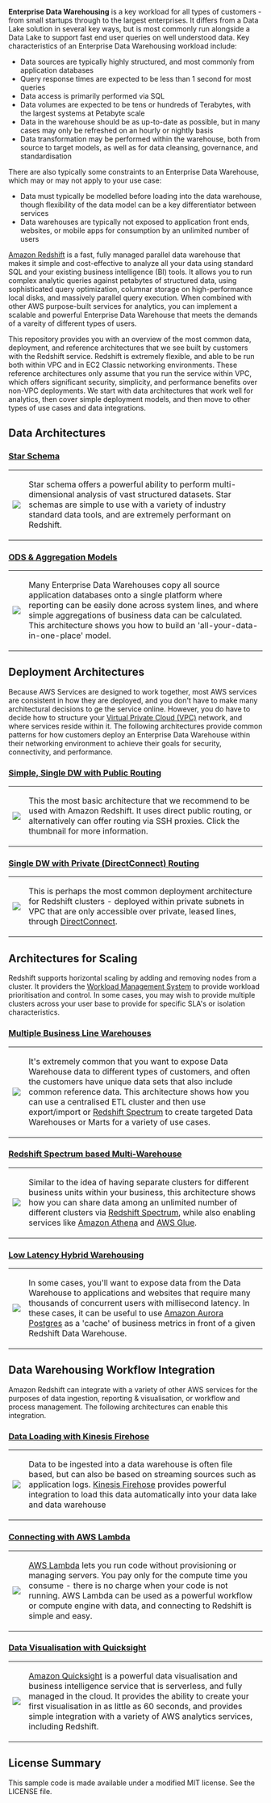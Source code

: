 __Enterprise Data Warehousing__ is a key workload for all types of customers - from small startups through to the largest enterprises. It differs from a Data Lake solution in several key ways, but is most commonly run alongside a Data Lake to support fast end user queries on well understood data. Key characteristics of an Enterprise Data Warehousing workload include:

* Data sources are typically highly structured, and most commonly from application databases
* Query response times are expected to be less than 1 second for most queries
* Data access is primarily performed via SQL
* Data volumes are expected to be tens or hundreds of Terabytes, with the largest systems at Petabyte scale
* Data in the warehouse should be as up-to-date as possible, but in many cases may only be refreshed on an hourly or nightly basis
* Data transformation may be performed within the warehouse, both from source to target models, as well as for data cleansing, governance, and standardisation

There are also typically some constraints to an Enterprise Data Warehouse, which may or may not apply to your use case:

* Data must typically be modelled before loading into the data warehouse, though flexibility of the data model can be a key differentiator between services
* Data warehouses are typically not exposed to application front ends, websites, or mobile apps for consumption by an unlimited number of users

[Amazon Redshift](https://aws.amazon.com/redshift) is a fast, fully managed parallel data warehouse that makes it simple and cost-effective to analyze all your data using standard SQL and your existing business intelligence (BI) tools. It allows you to run complex analytic queries against petabytes of structured data, using sophisticated query optimization, columnar storage on high-performance local disks, and massively parallel query execution. When combined with other AWS purpose-built services for analytics, you can implement a scalable and powerful Enterprise Data Warehouse that meets the demands of a vareity of different types of users.

This repository provides you with an overview of the most common data, deployment, and reference architectures that we see built by customers with the Redshift service. Redshift is extremely flexible, and able to be run both within VPC and in EC2 Classic networking environments. These reference architectures only assume that you run the service within VPC, which offers significant security, simplicity, and performance benefits over non-VPC deployments. We start with data architectures that work well for analytics, then cover simple deployment models, and then move to other types of use cases and data integrations.

## Data Architectures

### [Star Schema](src/star-schema)

<table><tr><td><a href="https://github.com/aws-samples/aws-dbs-refarch-edw/tree/master/src/star-schema"><img src="https://raw.githubusercontent.com/aws-samples/aws-dbs-refarch-edw/master/src/star-schema/thumbnail.png"/></a></td><td>

Star schema offers a powerful ability to perform multi-dimensional analysis of vast structured datasets. Star schemas are simple to use with a variety of industry standard data tools, and are extremely performant on Redshift.

</td></tr></table>

### [ODS & Aggregation Models](src/ods-aggregation)

<table><tr><td><a href="https://github.com/aws-samples/aws-dbs-refarch-edw/tree/master/src/ods-aggregation"><img src="https://raw.githubusercontent.com/aws-samples/aws-dbs-refarch-edw/master/src/ods-aggregation/thumbnail.png"/></a></td><td>

Many Enterprise Data Warehouses copy all source application databases onto a single platform where reporting can be easily done across system lines, and where simple aggregations of business data can be calculated. This architecture shows you how to build an 'all-your-data-in-one-place' model.

</td></tr></table>

## Deployment Architectures

Because AWS Services are designed to work together, most AWS services are consistent in how they are deployed, and you don't have to make many architectural decisions to ge the service online. However, you do have to decide how to structure your [Virtual Private Cloud (VPC)](https://aws.amazon.com/vpc) network, and where services reside within it. The following architectures provide common patterns for how customers deploy an Enterprise Data Warehouse within their networking environment to achieve their goals for security, connectivity, and performance.

### [Simple, Single DW with Public Routing](src/public-routing)

<table><tr><td><a href="https://github.com/aws-samples/aws-dbs-refarch-edw/tree/master/src/public-routing"><img src="https://raw.githubusercontent.com/aws-samples/aws-dbs-refarch-edw/master/src/public-routing/thumbnail.png"/></a></td><td>

This the most basic architecture that we recommend to be used with Amazon Redshift. It uses direct public routing, or alternatively can offer routing via SSH proxies. Click the thumbnail for more information.

</td></tr></table>

### [Single DW with Private (DirectConnect) Routing](src/private-routing)

<table><tr><td><a href="https://github.com/aws-samples/aws-dbs-refarch-edw/tree/master/src/private-routing"><img src="https://raw.githubusercontent.com/aws-samples/aws-dbs-refarch-edw/master/src/private-routing/thumbnail.png"/></a></td><td>

This is perhaps the most common deployment architecture for Redshift clusters - deployed within private subnets in VPC that are only accessible over private, leased lines, through <a href="https://aws.amazon.com/directconnect">DirectConnect</a>.

</td></tr></table>

## Architectures for Scaling

Redshift supports horizontal scaling by adding and removing nodes from a cluster. It providers the [Workload Management System](https://docs.aws.amazon.com/redshift/latest/dg/c_workload_mngmt_classification.html) to provide workload prioritisation and control. In some cases, you may wish to provide multiple clusters across your user base to provide for specific SLA's or isolation characteristics.

### [Multiple Business Line Warehouses](src/business-line-clusters)

<table><tr><td><a href="https://github.com/aws-samples/aws-dbs-refarch-edw/tree/master/src/business-line-clusters"><img src="https://raw.githubusercontent.com/aws-samples/aws-dbs-refarch-edw/master/src/business-line-clusters/thumbnail.png"/></a></td><td>

It's extremely common that you want to expose Data Warehouse data to different types of customers, and often the customers have unique data sets that also include common reference data. This architecture shows how you can use a centralised ETL cluster and then use export/import or <a href="https://aws.amazon.com/redshift/spectrum">Redshift Spectrum</a> to create targeted Data Warehouses or Marts for a variety of use cases.

</td></tr></table>

### [Redshift Spectrum based Multi-Warehouse](src/spectrum-multicluster)

<table><tr><td><a href="https://github.com/aws-samples/aws-dbs-refarch-edw/tree/master/src/spectrum-multicluster"><img src="https://raw.githubusercontent.com/aws-samples/aws-dbs-refarch-edw/master/src/spectrum-multicluster/thumbnail.png"/></a></td><td>

Similar to the idea of having separate clusters for different business units within your business, this architecture shows how you can share data among an unlimited number of different clusters via <a href="https://aws.amazon.com/redshift/spectrum">Redshift Spectrum</a>, while also enabling services like <a href="https://aws.amazon.com/athena">Amazon Athena</a> and <a href="https://aws.amazon.com/glue">AWS Glue</a>.

</td></tr></table>

### [Low Latency Hybrid Warehousing](src/high-performance-hybrid)

<table><tr><td><a href="https://github.com/aws-samples/aws-dbs-refarch-edw/tree/master/src/high-performance-hybrid"><img src="https://raw.githubusercontent.com/aws-samples/aws-dbs-refarch-edw/master/src/high-performance-hybrid/thumbnail.png"/></a></td><td>

In some cases, you'll want to expose data from the Data Warehouse to applications and websites that require many thousands of concurrent users with millisecond latency. In these cases, it can be useful to use <a href="https://aws.amazon.com/rds/aurora/details/postgresql-details">Amazon Aurora Postgres</a> as a 'cache' of business metrics in front of a given Redshift Data Warehouse.

</td></tr></table>

## Data Warehousing Workflow Integration

Amazon Redshift can integrate with a variety of other AWS services for the purposes of data ingestion, reporting & visualisation, or workflow and process management. The following architectures can enable this integration.

### [Data Loading with Kinesis Firehose](src/firehose-data-loading)

<table><tr><td><a href="https://github.com/aws-samples/aws-dbs-refarch-edw/tree/master/src/firehose-data-loading"><img src="https://raw.githubusercontent.com/aws-samples/aws-dbs-refarch-edw/master/src/firehose-data-loading/thumbnail.png"/></a></td><td>

Data to be ingested into a data warehouse is often file based, but can also be based on streaming sources such as application logs. <a href="https://aws.amazon.com/blogs/aws/amazon-kinesis-firehose-simple-highly-scalable-data-ingestion">Kinesis Firehose</a> provides powerful integration to load this data automatically into your data lake and data warehouse

</td></tr></table>

### [Connecting with AWS Lambda](src/lambda-connections)

<table><tr><td><a href="https://github.com/aws-samples/aws-dbs-refarch-edw/tree/master/src/lambda-connections"><img src="https://raw.githubusercontent.com/aws-samples/aws-dbs-refarch-edw/master/src/lambda-connections/thumbnail.png"/></a></td><td>

<a href="https://aws.amazon.com/lambda">AWS Lambda</a> lets you run code without provisioning or managing servers. You pay only for the compute time you consume - there is no charge when your code is not running. AWS Lambda can be used as a powerful workflow or compute engine with data, and connecting to Redshift is simple and easy.

</td></tr></table>

### [Data Visualisation with Quicksight](src/quicksight-viz)

<table><tr><td><a href="https://github.com/aws-samples/aws-dbs-refarch-edw/tree/master/src/quicksight-viz"><img src="https://raw.githubusercontent.com/aws-samples/aws-dbs-refarch-edw/master/src/quicksight-viz/thumbnail.png"/></a></td><td>

<a href="https://aws.amazon.com/quicksight">Amazon Quicksight</a> is a powerful data visualisation and business intelligence service that is serverless, and fully managed in the cloud. It provides the ability to create your first visualisation in as little as 60 seconds, and provides simple integration with a variety of AWS analytics services, including Redshift.

</td></tr></table>


## License Summary

This sample code is made available under a modified MIT license. See the LICENSE file.
